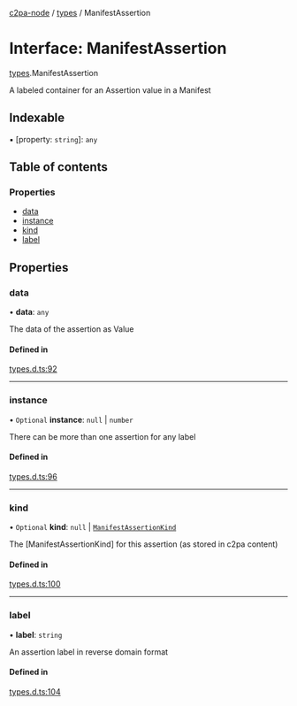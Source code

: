 [c2pa-node](../README.md) / [types](../modules/types.md) / ManifestAssertion

# Interface: ManifestAssertion

[types](../modules/types.md).ManifestAssertion

A labeled container for an Assertion value in a Manifest

## Indexable

▪ [property: `string`]: `any`

## Table of contents

### Properties

- [data](types.ManifestAssertion.md#data)
- [instance](types.ManifestAssertion.md#instance)
- [kind](types.ManifestAssertion.md#kind)
- [label](types.ManifestAssertion.md#label)

## Properties

### data

• **data**: `any`

The data of the assertion as Value

#### Defined in

[types.d.ts:92](https://github.com/contentauth/c2pa-node/blob/17fd396/js-src/types.d.ts#L92)

___

### instance

• `Optional` **instance**: ``null`` \| `number`

There can be more than one assertion for any label

#### Defined in

[types.d.ts:96](https://github.com/contentauth/c2pa-node/blob/17fd396/js-src/types.d.ts#L96)

___

### kind

• `Optional` **kind**: ``null`` \| [`ManifestAssertionKind`](../enums/types.ManifestAssertionKind.md)

The [ManifestAssertionKind] for this assertion (as stored in c2pa content)

#### Defined in

[types.d.ts:100](https://github.com/contentauth/c2pa-node/blob/17fd396/js-src/types.d.ts#L100)

___

### label

• **label**: `string`

An assertion label in reverse domain format

#### Defined in

[types.d.ts:104](https://github.com/contentauth/c2pa-node/blob/17fd396/js-src/types.d.ts#L104)
